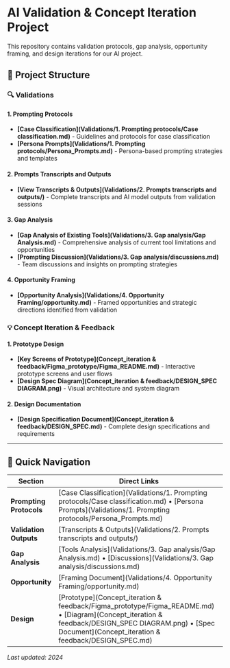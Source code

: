 # AI Validation & Concept Iteration Project

This repository contains validation protocols, gap analysis, opportunity framing, and design iterations for our AI project.

## 📁 Project Structure

### 🔍 Validations

#### 1. Prompting Protocols
- **[Case Classification](Validations/1. Prompting protocols/Case classification.md)** - Guidelines and protocols for case classification
- **[Persona Prompts](Validations/1. Prompting protocols/Persona_Prompts.md)** - Persona-based prompting strategies and templates

#### 2. Prompts Transcripts and Outputs
- **[View Transcripts & Outputs](Validations/2. Prompts transcripts and outputs/)** - Complete transcripts and AI model outputs from validation sessions

#### 3. Gap Analysis
- **[Gap Analysis of Existing Tools](Validations/3. Gap analysis/Gap Analysis.md)** - Comprehensive analysis of current tool limitations and opportunities
- **[Prompting Discussion](Validations/3. Gap analysis/discussions.md)** - Team discussions and insights on prompting strategies

#### 4. Opportunity Framing
- **[Opportunity Analysis](Validations/4. Opportunity Framing/opportunity.md)** - Framed opportunities and strategic directions identified from validation

### 💡 Concept Iteration & Feedback

#### 1. Prototype Design
- **[Key Screens of Prototype](Concept_iteration & feedback/Figma_prototype/Figma_README.md)** - Interactive prototype screens and user flows
- **[Design Spec Diagram](Concept_iteration & feedback/DESIGN_SPEC DIAGRAM.png)** - Visual architecture and system diagram

#### 2. Design Documentation
- **[Design Specification Document](Concept_iteration & feedback/DESIGN_SPEC.md)** - Complete design specifications and requirements

---

## 🚀 Quick Navigation

| Section | Direct Links |
|---------|-------------|
| **Prompting Protocols** | [Case Classification](Validations/1. Prompting protocols/Case classification.md) • [Persona Prompts](Validations/1. Prompting protocols/Persona_Prompts.md) |
| **Validation Outputs** | [Transcripts & Outputs](Validations/2. Prompts transcripts and outputs/) |
| **Gap Analysis** | [Tools Analysis](Validations/3. Gap analysis/Gap Analysis.md) • [Discussions](Validations/3. Gap analysis/discussions.md) |
| **Opportunity** | [Framing Document](Validations/4. Opportunity Framing/opportunity.md) |
| **Design** | [Prototype](Concept_iteration & feedback/Figma_prototype/Figma_README.md) • [Diagram](Concept_iteration & feedback/DESIGN_SPEC DIAGRAM.png) • [Spec Document](Concept_iteration & feedback/DESIGN_SPEC.md) |



*Last updated: 2024*
